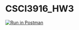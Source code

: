 # CSCI3916_HW3 
[![Run in Postman](https://run.pstmn.io/button.svg)](https://app.getpostman.com/run-collection/a434f2b0446cac61409e)

